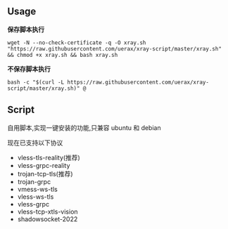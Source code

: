 ## Usage

__保存脚本执行__

```
wget -N --no-check-certificate -q -O xray.sh "https://raw.githubusercontent.com/uerax/xray-script/master/xray.sh" && chmod +x xray.sh && bash xray.sh
```

__不保存脚本执行__

```
bash -c "$(curl -L https://raw.githubusercontent.com/uerax/xray-script/master/xray.sh)" @
```

## Script

自用脚本,实现一键安装的功能,只兼容 ubuntu 和 debian

现在已支持以下协议

- vless-tls-reality(推荐)
- vless-grpc-reality
- trojan-tcp-tls(推荐)
- trojan-grpc
- vmess-ws-tls
- vless-ws-tls
- vless-grpc
- vless-tcp-xtls-vision
- shadowsocket-2022


